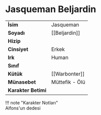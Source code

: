 # Jasqueman Beljardin  
  
<div class="grid" markdown>  
  
|  |  |  
|---|---|  
| **İsim** | Jasqueman |  
| **Soyadı** | [[Beljardin]] |  
| **Hizip** |  |  
| **Cinsiyet** | Erkek |  
| **Irk** | Human |  
| **Sınıf** |  |  
| **Kütük** | [[Warbonter]] |  
| **Münasebet** | Müttefik - Ölü |  
| **Karakter Betimi** |  |  
  
  
!!! note "Karakter Notları"  
	Alfons'un dedesi  
  
  
</div>